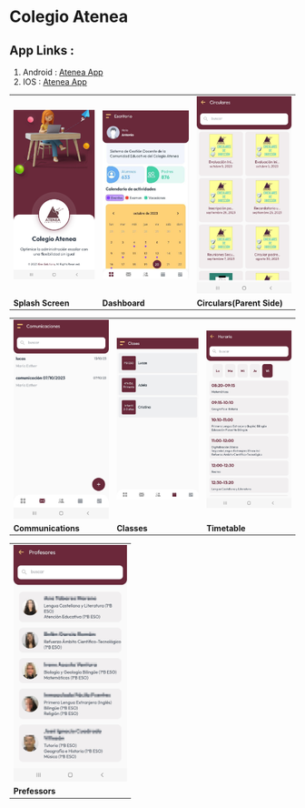 <h1>Colegio Atenea</h1>

<h2>App Links&nbsp:</h2>

<ol>
  <li>Android : <a href="https://play.google.com/store/apps/details?id=com.atenea.colegioatenea.colegia_atenea&pcampaignid=web_share" target="_self">Atenea App</a></li>
    <li>IOS : <a href="https://apps.apple.com/in/app/atenea-app/id6470358478****" target="_self">Atenea App</a></li>
</ol>

<table>
  <tr>
    <td><img src="01.jpg" alt="Image 1" width="200" height="100%"></td>
    <td><img src="02.jpg" alt="Image 2" width="200"  height="100%"></td>
    <td><img src="04.jpg" alt="Image 3" width="200"  height="100%"></td>
  </tr>
  <tr>
    <td><strong>Splash Screen</strong></td>
    <td><strong>Dashboard</strong></td>
    <td><strong>Circulars(Parent Side)</strong></td>
  </tr>
</table>

<table>
  <tr>
    <td><img src="05.jpg" alt="Image 1" width="200" height="100%"></td>
    <td><img src="06.jpg" alt="Image 2" width="200"  height="100%"></td>
    <td><img src="07.jpg" alt="Image 3" width="200"  height="100%"></td>
  </tr>
  <tr>
    <td><strong>Communications</strong></td>
    <td><strong>Classes</strong></td>
    <td><strong>Timetable</strong></td>
  </tr>
</table>

<table>
  <tr>
    <td><img src="08.jpg" alt="Image 1" width="200" height="100%"></td>
  </tr>
  <tr>
    <td><strong>Prefessors</strong></td>
  </tr>
</table>
